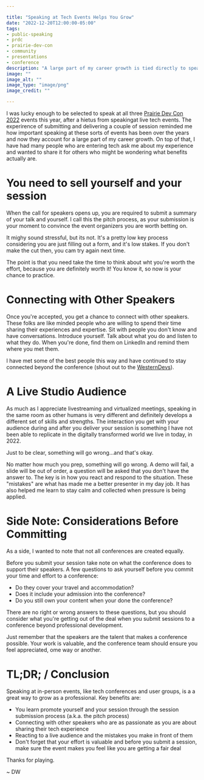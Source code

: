 ```yaml
---

title: "Speaking at Tech Events Helps You Grow"
date: "2022-12-20T12:00:00-05:00"
tags:
- public-speaking
- prdc
- prairie-dev-con
- community
- presentations
- conference
description: "A large part of my career growth is tied directly to speaking at tech events like conferences and user groups. I have had many people ask me about my experience and wanted to share it for others who might be wondering what benefits actually are. "
image: ""
image_alt: ""
image_type: "image/png"
image_credit: ""

---
```


[1]: https://www.prairiedevcon.com
[2]: https://www.westerndevs.com

I was lucky enough to be selected to speak at all three [Prairie Dev Con 2022][1] events this year, after a hietus from speakingat live tech events. The experirence of submitting and delivering a couple of session reminded me how important speaking at these sorts of events has been over the years and now they account for a large part of my career growth. On top of that, I have had many people who are entering tech ask me about my experience and wanted to share it for others who might be wondering what benefits actually are. 

# You need to sell yourself and your session 

When the call for speakers opens up, you are required to submit a summary of your talk and yourself. I call this the pitch process, as your submission is your moment to convince the event organizers you are worth betting on. 

It mighy sound stressful, but its not. It's a pretty low key process considering you are just filling out a form, and it's low stakes. If you don't make the cut then, you cam try again next time. 

The point is that you need take the time to think about wht you're worth the effort, because you are definitely worth it! You know it, so now is your chance to practice. 

# Connecting with Other Speakers 

Once you're accepted, you get a chance to connect with other speakers. These folks are like minded people who are willing to spend their time sharing their experiences and expertise. Sit with people you don't know and have conversations. Introduce yourself. Talk about what you do and listen to what they do. When you're done, find them on LinkedIn and remind them where you met them. 

I have met some of the best people this way and have continued to stay connected beyond the conference (shout out to the [WesternDevs][2]). 

# A Live Studio Audience 

As much as I appreciate livestreaming and virtualized meetings, speaking in the same room as other humans is very different and definitely develops a different set of skills and strengths. The interaction you get with your audience during and after you deliver your session is something I have not been able to replicate in the digitally transformed world we live in today, in 2022. 

Just to be clear, something will go wrong...and that's okay.  

No matter how much you prep, something will go wrong. A demo will fail, a slide will be out of order, a question will be asked that you don't have the answer to. The key  is in how you react and respond to the situation. These "mistakes" are what has made me a better presenter in my day job. It has also helped me learn to stay calm and collected when pressure is being applied. 

# Side Note: Considerations Before Committing 

As a side, I wanted to note that not all conferences are created equally. 

Before you submit your session take note on what the conference does to support their speakers. A few questions to ask yourself before you commit your time and effort to a conference:
- Do they cover your travel and accommodation?  
- Does it include your admission into the conference?  
- Do you still own your content when your done the conference? 

There are no right or wrong answers to these questions, but you should consider what you're getting out of the deal when you submit sessions to a conference beyond professional development. 

Just remember that the speakers are the talent that makes a conference possible. Your work is valuable, and the conference team should ensure you feel appreciated, ome way or another. 

# TL;DR; / Conclusion 

Speaking at in-person events, like tech conferences and user groups, is a a great way to grow as a professional. Key benefits are:
- You learn promote yourself and your session through the session submission process (a.k.a. the pitch process)
- Connecting with other speakers who are as passionate as you are about sharing their tech experience
- Reacting to a live audience and the mistakes you make in front of them
- Don't forget that your effort is valuable and before you submit a session, make sure the event makes you feel like you are getting a fair deal

Thanks for playing.

~ DW